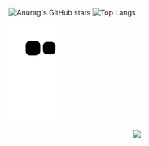 ![Anurag's GitHub stats](https://github-readme-stats.vercel.app/api?username=HarlanHeilman&show_icons=true&theme=catppuccin_mocha&hide=stars&hide_title=true)
![Top Langs](https://github-readme-stats.vercel.app/api/top-langs/?username=HarlanHeilman&layout=compact&theme=catppuccin_mocha&hide=roff&size_weight=0&count_weight=1)

![snake animation](https://github.com/HarlanHeilman/HarlanHeilman/blob/output/github-contribution-grid-snake2.svg)


<p align="center">
	<img src="https://raw.githubusercontent.com/catppuccin/catppuccin/main/assets/footers/gray0_ctp_on_line.svg?sanitize=true" />
</p>
